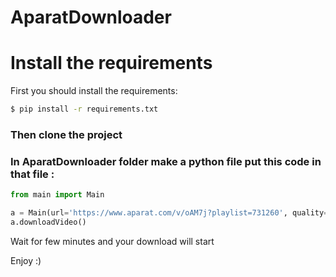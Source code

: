 # AparatDownloader
# Install the requirements
First you should install the requirements:
```sh
$ pip install -r requirements.txt
```
### Then clone the project
### In AparatDownloader folder make a python file put this code in that file :
```py
from main import Main

a = Main(url='https://www.aparat.com/v/oAM7j?playlist=731260', quality='240')
a.downloadVideo()
```
Wait for few minutes and your download will start

Enjoy :)
